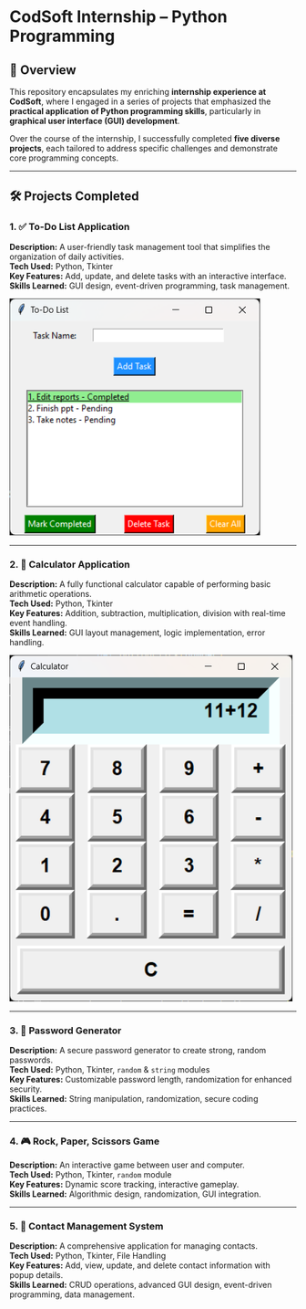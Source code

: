 # CodSoft Internship – Python Programming  

## 📌 Overview  
This repository encapsulates my enriching **internship experience at CodSoft**, where I engaged in a series of projects that emphasized the **practical application of Python programming skills**, particularly in **graphical user interface (GUI) development**.  

Over the course of the internship, I successfully completed **five diverse projects**, each tailored to address specific challenges and demonstrate core programming concepts.  

---

## 🛠️ Projects Completed  

### 1. ✅ To-Do List Application  
**Description:** A user-friendly task management tool that simplifies the organization of daily activities.  
**Tech Used:** Python, Tkinter  
**Key Features:** Add, update, and delete tasks with an interactive interface.  
**Skills Learned:** GUI design, event-driven programming, task management.  

![Screenshots/1-Todo list.png](https://github.com/Shakthi111203/Codsoft/blob/main/Screenshots/1-Todo%20list.png)

---

### 2. 🧮 Calculator Application  
**Description:** A fully functional calculator capable of performing basic arithmetic operations.  
**Tech Used:** Python, Tkinter  
**Key Features:** Addition, subtraction, multiplication, division with real-time event handling.  
**Skills Learned:** GUI layout management, logic implementation, error handling. 

![Screenshots/2-Calculator.png](https://github.com/Shakthi111203/Codsoft/blob/main/Screenshots/2-Calculator.png)


---

### 3. 🔑 Password Generator  
**Description:** A secure password generator to create strong, random passwords.  
**Tech Used:** Python, Tkinter, `random` & `string` modules  
**Key Features:** Customizable password length, randomization for enhanced security.  
**Skills Learned:** String manipulation, randomization, secure coding practices.  

---

### 4. 🎮 Rock, Paper, Scissors Game  
**Description:** An interactive game between user and computer.  
**Tech Used:** Python, Tkinter, `random` module  
**Key Features:** Dynamic score tracking, interactive gameplay.  
**Skills Learned:** Algorithmic design, randomization, GUI integration.  

---

### 5. 📑 Contact Management System  
**Description:** A comprehensive application for managing contacts.  
**Tech Used:** Python, Tkinter, File Handling  
**Key Features:** Add, view, update, and delete contact information with popup details.  
**Skills Learned:** CRUD operations, advanced GUI design, event-driven programming, data management.  

